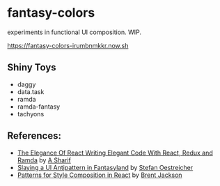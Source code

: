 # fantasy-colors

experiments in functional UI composition. WIP. 

https://fantasy-colors-irumbnmkkr.now.sh

## Shiny Toys
- daggy
- data.task
- ramda
- ramda-fantasy
- tachyons

## References:
- [The Elegance Of React Writing Elegant Code With React, Redux and Ramda](https://medium.com/javascript-inside/the-elegance-of-react-ebc21a2dcd19#.85lg3bigw)
by [A Sharif](https://twitter.com/sharifsbeat)
- [Slaying a UI Antipattern in
Fantasyland](https://medium.com/javascript-inside/slaying-a-ui-antipattern-in-fantasyland-907cbc322d2a#.d3yatzcck)
by [Stefan Oestreicher](https://twitter.com/thinkfunctional)
- [Patterns for Style Composition in
React](https://medium.com/@jxnblk/patterns-for-style-composition-in-react-eb4f5f313e6f#.sd9wh6oud)
by [Brent Jackson](http://twitter.com/jxnblk)

